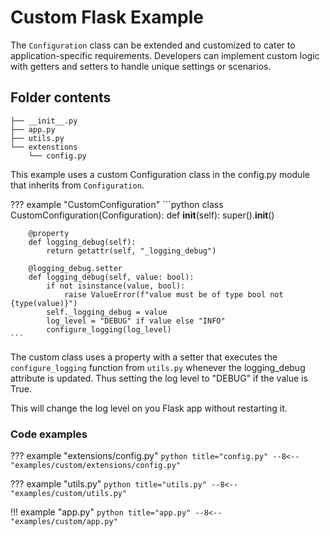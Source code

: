 # Custom Flask Example

The `Configuration` class can be extended and customized to cater to application-specific requirements. Developers can implement custom logic with getters and setters to handle unique settings or scenarios.

## Folder contents

```
├── __init__.py
├── app.py
├── utils.py
└── extenstions
    └── config.py
```

This example uses a custom Configuration class in the config.py module that inherits from `Configuration`.

??? example "CustomConfiguration"
    ```python
    class CustomConfiguration(Configuration):
        def __init__(self):
            super().__init__()

        @property
        def logging_debug(self):
            return getattr(self, "_logging_debug")

        @logging_debug.setter
        def logging_debug(self, value: bool):
            if not isinstance(value, bool):
                raise ValueError(f"value must be of type bool not {type(value)}")
            self._logging_debug = value
            log_level = "DEBUG" if value else "INFO"
            configure_logging(log_level)
    ```

The custom class uses a property with a setter that executes the `configure_logging` function from `utils.py` whenever the logging_debug attribute is updated. Thus setting the log level to "DEBUG" if the value is True.

This will change the log level on you Flask app without restarting it.

### Code examples

??? example "extensions/config.py"
    ```python title="config.py"
    --8<-- "examples/custom/extensions/config.py"
    ```

??? example "utils.py"
    ```python title="utils.py"
    --8<-- "examples/custom/utils.py"
    ```

!!! example "app.py"
    ```python title="app.py"
    --8<-- "examples/custom/app.py"
    ```